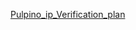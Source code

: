 [Pulpino_ip_Verification_plan](https://docs.google.com/spreadsheets/d/e/2PACX-1vRv4pFDuovxJrjZQiFEk60aXKkH_BK1IKLXgs3FFsK0-b6lyCz3_hKXMoCryYDTO572pqaBVseIqqVy/pubhtml)
